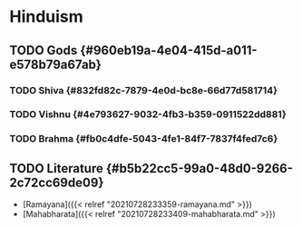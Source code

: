 # Hinduism


## <span class="org-todo todo TODO">TODO</span> Gods {#960eb19a-4e04-415d-a011-e578b79a67ab}


### <span class="org-todo todo TODO">TODO</span> Shiva {#832fd82c-7879-4e0d-bc8e-66d77d581714}


### <span class="org-todo todo TODO">TODO</span> Vishnu {#4e793627-9032-4fb3-b359-0911522dd881}


### <span class="org-todo todo TODO">TODO</span> Brahma {#fb0c4dfe-5043-4fe1-84f7-7837f4fed7c6}


## <span class="org-todo todo TODO">TODO</span> Literature {#b5b22cc5-99a0-48d0-9266-2c72cc69de09}

-   [Ramayana]({{< relref "20210728233359-ramayana.md" >}})
-   [Mahabharata]({{< relref "20210728233409-mahabharata.md" >}})
